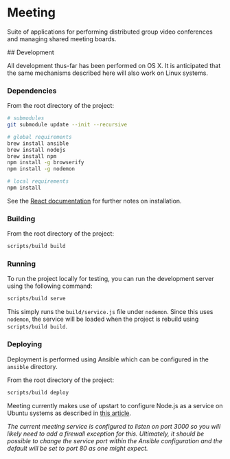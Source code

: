 # Meeting

Suite of applications for performing distributed group video conferences and managing shared meeting boards.

## Development

All development thus-far has been performed on OS X. It is anticipated that the same mechanisms described here will also work on Linux systems.

### Dependencies

From the root directory of the project:

```bash
# submodules
git submodule update --init --recursive

# global requirements
brew install ansible
brew install nodejs
brew install npm
npm install -g browserify
npm install -g nodemon

# local requirements
npm install
```

See the [React documentation](http://facebook.github.io/react/docs/getting-started.html#using-react-from-npm) for further notes on installation.

### Building

From the root directory of the project:

```bash
scripts/build build
```

### Running

To run the project locally for testing, you can run the development server using the following command:

```bash
scripts/build serve
```

This simply runs the `build/service.js` file under `nodemon`. Since this uses `nodemon`, the service will be loaded when the project is rebuild using `scripts/build build`.

### Deploying

Deployment is performed using Ansible which can be configured in the `ansible` directory.

From the root directory of the project:

```bash
scripts/build deploy
```

Meeting currently makes use of upstart to configure Node.js as a service on Ubuntu systems as described in [this article](http://kvz.io/blog/2009/12/15/run-nodejs-as-a-service-on-ubuntu-karmic/).

_The current meeting service is configured to listen on port 3000 so you will likely need to add a firewall exception for this. Ultimately, it should be possible to change the service port within the Ansible configuration and the default will be set to port 80 as one might expect._
